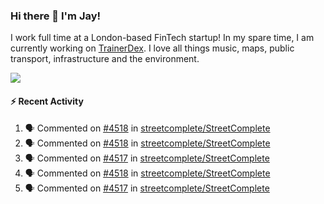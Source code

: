 ### Hi there 👋 I'm Jay!
I work full time at a London-based FinTech startup! In my spare time, I am currently working on [TrainerDex](https://www.github.com/TrainerDex). I love all things music, maps, public transport, infrastructure and the environment.

[<img src="https://github-readme-stats.vercel.app/api/wakatime?username=TurnrDev&layout=compact" />](https://wakatime.com/@TurnrDev)  

#### :zap: Recent Activity
<!--START_SECTION:activity-->
1. 🗣 Commented on [#4518](https://github.com/streetcomplete/StreetComplete/issues/4518) in [streetcomplete/StreetComplete](https://github.com/streetcomplete/StreetComplete)
2. 🗣 Commented on [#4518](https://github.com/streetcomplete/StreetComplete/issues/4518) in [streetcomplete/StreetComplete](https://github.com/streetcomplete/StreetComplete)
3. 🗣 Commented on [#4517](https://github.com/streetcomplete/StreetComplete/issues/4517) in [streetcomplete/StreetComplete](https://github.com/streetcomplete/StreetComplete)
4. 🗣 Commented on [#4518](https://github.com/streetcomplete/StreetComplete/issues/4518) in [streetcomplete/StreetComplete](https://github.com/streetcomplete/StreetComplete)
5. 🗣 Commented on [#4517](https://github.com/streetcomplete/StreetComplete/issues/4517) in [streetcomplete/StreetComplete](https://github.com/streetcomplete/StreetComplete)
<!--END_SECTION:activity-->
